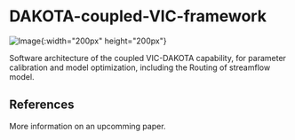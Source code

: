 # DAKOTA-coupled-VIC-framework

![Image](https://github.com/1iuyu/DAKOTA-coupled-VIC-framework/assets/145678619/2495253d-0f75-497d-a670-ddd0e3472502){:width="200px" height="200px"}

Software architecture of the coupled VIC-DAKOTA capability, for parameter calibration and model optimization, including the Routing of streamflow model.

References
----------
More information on an upcomming paper.
